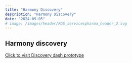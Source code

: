 ```yaml
---
title: "Harmony Discovery"
description: "Harmony Discovery"
date: "2024-09-05"
# image: /images/header/FDS_servicespharma_header_2.svg
---
```


## Harmony discovery


[Click to visit Discovery dash prototype](https://harmonydiscovery.fastdatascience.com/)


